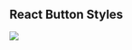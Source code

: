 ## React Button Styles

<img src="https://user-images.githubusercontent.com/58719230/102960472-08863480-4508-11eb-9e22-dad3ee6e660c.png" >
